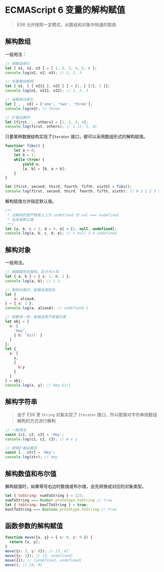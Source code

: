 # ECMAScript 6 变量的解构赋值

> ES6 允许按照一定模式，从数组和对象中快速的取值

## 解构数组

一般用法：

```js
// 按数组索引
let [ n1, n2, n3 ] = [ 1, 2, 3, 4, 5, 6 ];
console.log(n1, n2, n3); // 1, 2, 3

// 多重数组解构
let [ n1, [ [ n211 ], n22 ] ] = [1, [ [2], 3 ]];
console.log(n1, n211, n22); // 1, 2, 3

// 省略部分索引
let [ , , n3] = ['one', 'two', 'three'];
console.log(n3); // three

// 扩展运算符
let [first, ...others] = [1, 2, 3, 4];
console.log(first, others); // 1 [2, 3, 4]
```

只要某种数据结构实现了`Iterator` 接口，都可以采用数组形式的解构赋值。

```js
function* fibs() {
    let a = 0;
    let b = 1;
    while (true) {
        yield a;
        [a, b] = [b, a + b];
    }
}

let [first, second, third, fourth, fifth, sixth] = fibs();
console.log(first, second, third, fourth, fifth, sixth); // 0 1 1 2 3 5
```

解构赋值允许指定默认值。

```js
/**
 * 当解构的值严格意义上为 undefined 时 val === undefined
 * 会采用默认值
 **/
let [a, b, c = 3, d = 4, e] = [1, null, undefined];
console.log(a, b, c, d, e); // 1 null 3 4 undefined
```

## 解构对象

一般用法。

```js
// 根据属性名解构，区分大小写
let { a, b } = { a: 1, b: 2 };
console.log(a, b); // 1 2

// 解构对象时，能够采用别名
let { 
    a: aliasA,
} = { a: 1 };
console.log(a, aliasA); // undefiend 1

// 和数组一样，能够适用于嵌套对象
let obj = {
  a: [
    'Hey',
    { b: 'Girl' }
  ]
};
let { 
  a: [
    x, 
    { 
      b:y 
    }
  ] 
} = obj;
console.log(x, y); // Hey Girl
```

## 解构字符串

> 由于 ES6 里 `String` 对象实现了 `Iterator` 接口，所以能够对字符串按数组解构的方式进行解构

```js
// 一般用法 
const [c1, c2, c3] = 'Hey';
console.log(c1, c2, c3); // H e y

// 使用扩展运算符
const [...str] = 'Hey';
console.log(str); // Hey
```

## 解构数值和布尔值

解构赋值时，如果等号右边时数值或布尔值，会先转换成对应的对象类型。

```js
let { toString: numToString } = 123;
numToString === Number.prototype.toString // true
let { toString: boolToString } = true;
boolToString === Boolean.prototype.toString // true
```

## 函数参数的解构赋值

```js
function move({x, y} = { x: 0, y: 0 }) {
  return [x, y];
}
move({x: 3, y: 8}); // [3, 8]
move({x: 3}); // [3, undefined]
move({}); // [undefined, undefined]
move(); // [0, 0]
```



